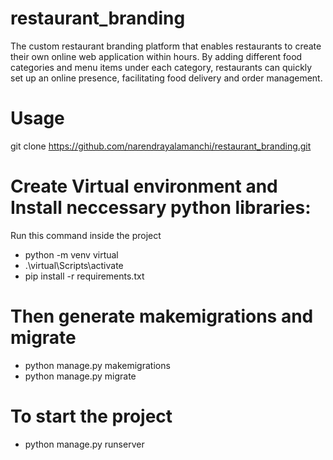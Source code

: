 # restaurant_branding
The custom restaurant branding platform that enables restaurants to create their own online web application within hours. By adding different food categories and menu items under each category, restaurants can quickly set up an online presence, facilitating food delivery and order management. 


# Usage 

git clone https://github.com/narendrayalamanchi/restaurant_branding.git

# Create Virtual environment and Install neccessary python libraries:
Run this command inside the project
- python -m venv virtual 
- .\virtual\Scripts\activate
- pip install -r requirements.txt

# Then generate makemigrations and migrate

- python manage.py makemigrations
- python manage.py migrate

# To start the project

- python manage.py runserver



